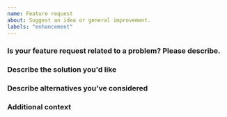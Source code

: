 ```yaml
---
name: Feature request
about: Suggest an idea or general improvement.
labels: "enhancement"
---
```



### Is your feature request related to a problem? Please describe.

<!-- A clear and concise description of what the problem is. Ex. I'm always frustrated when [...] --->


### Describe the solution you'd like

<!-- A clear and concise description of what you want to happen. -->


### Describe alternatives you've considered

<!-- A clear and concise description of any alternative solutions or features you've considered. -->


### Additional context

<!-- Add any other context or screenshots about the feature request here. -->
